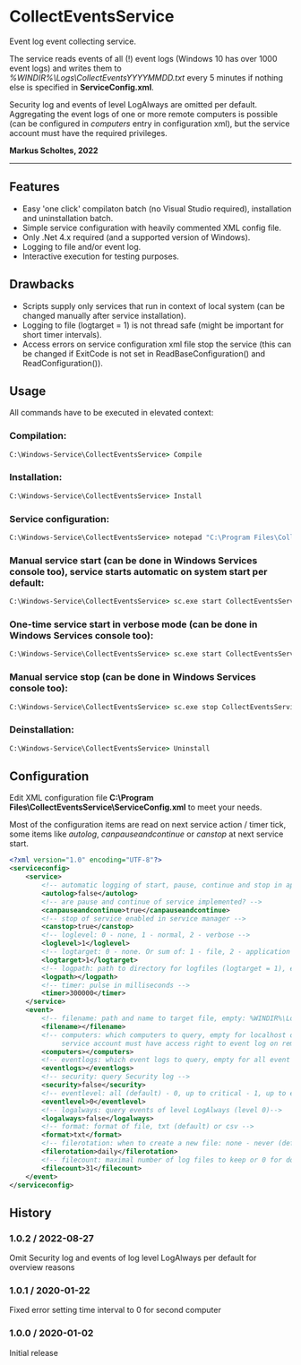 # CollectEventsService
Event log event collecting service.

The service reads events of all (!) event logs (Windows 10 has over 1000 event logs) and writes them to *%WINDIR%\Logs\CollectEventsYYYYMMDD.txt* every 5 minutes if nothing else is specified in **ServiceConfig.xml**.  

Security log and events of level LogAlways are omitted per default. Aggregating the event logs of one or more remote computers is possible (can be configured in *computers* entry in configuration xml), but the service account must have the required privileges.

**Markus Scholtes, 2022**

***

## Features
* Easy 'one click' compilaton batch (no Visual Studio required), installation and uninstallation batch.
* Simple service configuration with heavily commented XML config file.
* Only .Net 4.x required (and a supported version of Windows).
* Logging to file and/or event log.
* Interactive execution for testing purposes.

## Drawbacks

* Scripts supply only services that run in context of local system (can be changed manually after service installation).
* Logging to file (logtarget = 1) is not thread safe (might be important for short timer intervals).
* Access errors on service configuration xml file stop the service (this can be changed if ExitCode is not set in ReadBaseConfiguration() and ReadConfiguration()).

## Usage
All commands have to be executed in elevated context:

### Compilation:
```cmd
C:\Windows-Service\CollectEventsService> Compile
```

### Installation:
```cmd
C:\Windows-Service\CollectEventsService> Install
```

### Service configuration:
```cmd
C:\Windows-Service\CollectEventsService> notepad "C:\Program Files\CollectEventsService\ServiceConfig.xml"
```

### Manual service start (can be done in Windows Services console too), service starts automatic on system start per default:
```cmd
C:\Windows-Service\CollectEventsService> sc.exe start CollectEventsService
```

### One-time service start in verbose mode (can be done in Windows Services console too):
```cmd
C:\Windows-Service\CollectEventsService> sc.exe start CollectEventsService VERBOSE
```

### Manual service stop (can be done in Windows Services console too):
```cmd
C:\Windows-Service\CollectEventsService> sc.exe stop CollectEventsService
```

### Deinstallation:
```cmd
C:\Windows-Service\CollectEventsService> Uninstall
```

## Configuration
Edit XML configuration file **C:\Program Files\CollectEventsService\ServiceConfig.xml** to meet your needs.

Most of the configuration items are read on next service action / timer tick, some items like *autolog*, *canpauseandcontinue* or *canstop* at next service start.

```xml
<?xml version="1.0" encoding="UTF-8"?>
<serviceconfig>
	<service>
		<!-- automatic logging of start, pause, continue and stop in application eventlog? -->
		<autolog>false</autolog>
		<!-- are pause and continue of service implemented? -->
		<canpauseandcontinue>true</canpauseandcontinue>
		<!-- stop of service enabled in service manager -->
		<canstop>true</canstop>
		<!-- loglevel: 0 - none, 1 - normal, 2 - verbose -->
		<loglevel>1</loglevel>
		<!-- logtarget: 0 - none. Or sum of: 1 - file, 2 - application log, 4 - console (only for interactive mode) -->
		<logtarget>1</logtarget>
		<!-- logpath: path to directory for logfiles (logtarget = 1), empty: %WINDIR%\Logs\Service -->
		<logpath></logpath>
		<!-- timer: pulse in milliseconds -->
		<timer>300000</timer>
	</service>
	<event>
		<!-- filename: path and name to target file, empty: %WINDIR%\Logs\CollectedEvents.txt or %WINDIR%\Logs\CollectedEvents.csv (depending on format) -->
		<filename></filename>
		<!-- computers: which computers to query, empty for localhost or comma separated list of computer names. Specify localhost for local machine 
		     service account must have access right to event log on remote machine -->
		<computers></computers>
		<!-- eventlogs: which event logs to query, empty for all event logs or comma separated list of log names -->
		<eventlogs></eventlogs>
		<!-- security: query Security log -->
		<security>false</security>
		<!-- eventlevel: all (default) - 0, up to critical - 1, up to error - 2, up to warning- 3, up to informational - 4, up to verbose - 5 -->
		<eventlevel>0</eventlevel>
		<!-- logalways: query events of level LogAlways (level 0)-->
		<logalways>false</logalways>
		<!-- format: format of file, txt (default) or csv -->
		<format>txt</format>
		<!-- filerotation: when to create a new file: none - never (default), hourly - every hour, daily - every day, monthly - every month, (size in integer) - when (size in integer) in KB is reached -->
		<filerotation>daily</filerotation>
		<!-- filecount: maximal number of log files to keep or 0 for don't check (default) -->
		<filecount>31</filecount>
	</event>
</serviceconfig>
```

## History

### 1.0.2 / 2022-08-27
Omit Security log and events of log level LogAlways per default for overview reasons

### 1.0.1 / 2020-01-22
Fixed error setting time interval to 0 for second computer

### 1.0.0 / 2020-01-02
Initial release
